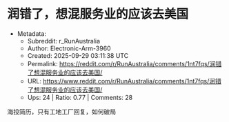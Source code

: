 # 润错了，想混服务业的应该去美国

- Metadata:
  - Subreddit: r_RunAustralia
  - Author: Electronic-Arm-3960
  - Created: 2025-09-29 03:11:38 UTC
  - Permalink: https://reddit.com/r/RunAustralia/comments/1nt7fqs/润错了想混服务业的应该去美国/
  - URL: https://www.reddit.com/r/RunAustralia/comments/1nt7fqs/润错了想混服务业的应该去美国/
  - Ups: 24 | Ratio: 0.77 | Comments: 28


海投简历，只有工地工厂回复，如何破局

